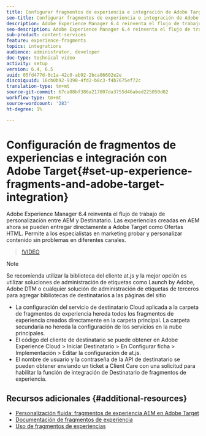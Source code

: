 ```yaml
---
title: Configurar fragmentos de experiencia e integración de Adobe Target en AEM
seo-title: Configurar fragmentos de experiencia e integración de Adobe Target en AEM
description: Adobe Experience Manager 6.4 reinventa el flujo de trabajo de personalización entre AEM y Destinatario. Las experiencias creadas en AEM ahora se pueden entregar directamente a Adobe Target como Ofertas HTML. Permite a los especialistas en marketing probar y personalizar contenido sin problemas en diferentes canales.
seo-description: Adobe Experience Manager 6.4 reinventa el flujo de trabajo de personalización entre AEM y Destinatario. Las experiencias creadas en AEM ahora se pueden entregar directamente a Adobe Target como Ofertas HTML. Permite a los especialistas en marketing probar y personalizar contenido sin problemas en diferentes canales.
sub-product: content-services
feature: experience-fragments
topics: integrations
audience: administrator, developer
doc-type: technical video
activity: setup
version: 6.4, 6.5
uuid: 05fd477d-0c1a-42c0-ab92-2bca86602e2e
discoiquuid: 16cb0b92-9398-4fd2-b8c3-f4b7675ef72c
translation-type: tm+mt
source-git-commit: 67ca08bf386a217807da3755d46abed225050d02
workflow-type: tm+mt
source-wordcount: '283'
ht-degree: 1%

---
```



# Configuración de fragmentos de experiencias e integración con Adobe Target{#set-up-experience-fragments-and-adobe-target-integration}

Adobe Experience Manager 6.4 reinventa el flujo de trabajo de personalización entre AEM y Destinatario. Las experiencias creadas en AEM ahora se pueden entregar directamente a Adobe Target como Ofertas HTML. Permite a los especialistas en marketing probar y personalizar contenido sin problemas en diferentes canales.

>[!VIDEO](https://video.tv.adobe.com/v/22380/?quality=9&learn=on)

>[!NOTE]
>
>Se recomienda utilizar la biblioteca del cliente at.js y la mejor opción es utilizar soluciones de administración de etiquetas como Launch by Adobe, Adobe DTM o cualquier solución de administración de etiquetas de terceros para agregar bibliotecas de destinatarios a las páginas del sitio

* La configuración del servicio de destinatario Cloud aplicada a la carpeta de fragmentos de experiencia hereda todos los fragmentos de experiencia creados directamente en la carpeta principal. La carpeta secundaria no hereda la configuración de los servicios en la nube principales.
* El código del cliente de destinatario se puede obtener en Adobe Experience Cloud > Iniciar Destinatario > En Configurar ficha > Implementación > Editar la configuración de at.js.
* El nombre de usuario y la contraseña de la API de destinatario se pueden obtener enviando un ticket a Client Care con una solicitud para habilitar la función de integración de Destinatario de fragmentos de experiencia.

## Recursos adicionales {#additional-resources}

* [Personalización fluida: fragmentos de experiencia AEM en Adobe Target](https://www.youtube.com/watch?v=ohvKDjCb1yM)
* [Documentación de fragmentos de experiencia](https://helpx.adobe.com/experience-manager/6-5/sites/authoring/using/experience-fragments.html)
* [Uso de fragmentos de experiencias](/help/sites/experience-fragments/experience-fragments-feature-video-use.md)
